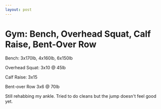 ```yaml
---
layout: post
---
```


Gym: Bench, Overhead Squat, Calf Raise, Bent-Over Row
=====================================================

Bench: 3x170lb,  4x160lb,  6x150lb

Overhead Squat: 3x10 @ 45lb

Calf Raise: 3x15

Bent-over Row 3x6 @ 70lb

Still rehabbing my ankle. Tried to do cleans but the jump doesn&#39;t feel good yet.
